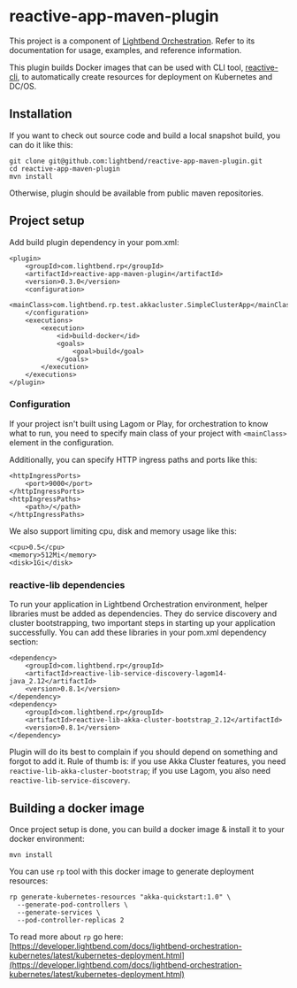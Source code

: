 # reactive-app-maven-plugin

This project is a component of [Lightbend Orchestration](https://developer.lightbend.com/docs/lightbend-orchestration-kubernetes/latest/). Refer to its documentation for usage, examples, and reference information.

This plugin builds Docker images that can be used with CLI tool, [reactive-cli](https://github.com/lightbend/reactive-cli), to automatically create resources for deployment on Kubernetes and DC/OS.

## Installation

If you want to check out source code and build a local snapshot build, you can do it like this:

```
git clone git@github.com:lightbend/reactive-app-maven-plugin.git
cd reactive-app-maven-plugin
mvn install
```

Otherwise, plugin should be available from public maven repositories.

## Project setup

Add build plugin dependency in your pom.xml:

```
<plugin>
    <groupId>com.lightbend.rp</groupId>
    <artifactId>reactive-app-maven-plugin</artifactId>
    <version>0.3.0</version>
    <configuration>
        <mainClass>com.lightbend.rp.test.akkacluster.SimpleClusterApp</mainClass>
    </configuration>
    <executions>
        <execution>
            <id>build-docker</id>
            <goals>
                <goal>build</goal>
            </goals>
        </execution>
    </executions>
</plugin>
```

### Configuration

If your project isn't built using Lagom or Play, for orchestration to know what to run, you need to specify main class of your project with `<mainClass>` element in the configuration.

Additionally, you can specify HTTP ingress paths and ports like this:

```
<httpIngressPorts>
    <port>9000</port>
</httpIngressPorts>
<httpIngressPaths>
    <path>/</path>
</httpIngressPaths>
```

We also support limiting cpu, disk and memory usage like this:

```
<cpu>0.5</cpu>
<memory>512Mi</memory>
<disk>1Gi</disk>
```


### reactive-lib dependencies

To run your application in Lightbend Orchestration environment, helper libraries must be added as dependencies. They do service discovery and cluster bootstrapping, two
important steps in starting up your application successfully. You can add these libraries in your pom.xml dependency section:

```
<dependency>
    <groupId>com.lightbend.rp</groupId>
    <artifactId>reactive-lib-service-discovery-lagom14-java_2.12</artifactId>
    <version>0.8.1</version>
</dependency>
<dependency>
    <groupId>com.lightbend.rp</groupId>
    <artifactId>reactive-lib-akka-cluster-bootstrap_2.12</artifactId>
    <version>0.8.1</version>
</dependency>
```

Plugin will do its best to complain if you should depend on something and forgot to add it. Rule of thumb is: if you use Akka Cluster features, you
need `reactive-lib-akka-cluster-bootstrap`; if you use Lagom, you also need `reactive-lib-service-discovery`.

## Building a docker image

Once project setup is done, you can build a docker image & install it to your docker environment:

```
mvn install
```

You can use `rp` tool with this docker image to generate deployment resources:

```
rp generate-kubernetes-resources "akka-quickstart:1.0" \
  --generate-pod-controllers \
  --generate-services \
  --pod-controller-replicas 2
```

To read more about `rp` go here: [https://developer.lightbend.com/docs/lightbend-orchestration-kubernetes/latest/kubernetes-deployment.html](https://developer.lightbend.com/docs/lightbend-orchestration-kubernetes/latest/kubernetes-deployment.html)